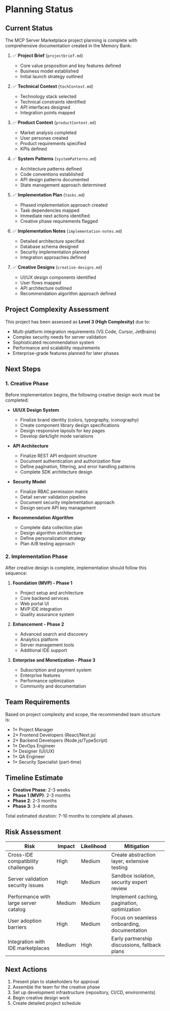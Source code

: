 # Planning Status

## Current Status

The MCP Server Marketplace project planning is complete with comprehensive documentation created in the Memory Bank:

1. ✅ **Project Brief** (`projectbrief.md`)
   - Core value proposition and key features defined
   - Business model established
   - Initial launch strategy outlined

2. ✅ **Technical Context** (`techContext.md`)
   - Technology stack selected
   - Technical constraints identified
   - API interfaces designed
   - Integration points mapped

3. ✅ **Product Context** (`productContext.md`)
   - Market analysis completed
   - User personas created
   - Product requirements specified
   - KPIs defined

4. ✅ **System Patterns** (`systemPatterns.md`)
   - Architecture patterns defined
   - Code conventions established
   - API design patterns documented
   - State management approach determined

5. ✅ **Implementation Plan** (`tasks.md`)
   - Phased implementation approach created
   - Task dependencies mapped
   - Immediate next actions identified
   - Creative phase requirements flagged

6. ✅ **Implementation Notes** (`implementation-notes.md`)
   - Detailed architecture specified
   - Database schema designed
   - Security implementation planned
   - Integration approaches defined

7. ✅ **Creative Designs** (`creative-designs.md`)
   - UI/UX design components identified
   - User flows mapped
   - API architecture outlined
   - Recommendation algorithm approach defined

## Project Complexity Assessment

This project has been assessed as **Level 3 (High Complexity)** due to:

- Multi-platform integration requirements (VS Code, Cursor, JetBrains)
- Complex security needs for server validation
- Sophisticated recommendation system
- Performance and scalability requirements
- Enterprise-grade features planned for later phases

## Next Steps

### 1. Creative Phase

Before implementation begins, the following creative design work must be completed:

- **UI/UX Design System**
  - Finalize brand identity (colors, typography, iconography)
  - Create component library design specifications
  - Design responsive layouts for key pages
  - Develop dark/light mode variations

- **API Architecture**
  - Finalize REST API endpoint structure
  - Document authentication and authorization flow
  - Define pagination, filtering, and error handling patterns
  - Complete SDK architecture design

- **Security Model**
  - Finalize RBAC permission matrix
  - Detail server validation pipeline
  - Document security implementation approach
  - Design secure API key management

- **Recommendation Algorithm**
  - Complete data collection plan
  - Design algorithm architecture
  - Define personalization strategy
  - Plan A/B testing approach

### 2. Implementation Phase

After creative design is complete, implementation should follow this sequence:

1. **Foundation (MVP) - Phase 1**
   - Project setup and architecture
   - Core backend services
   - Web portal UI
   - MVP IDE integration
   - Quality assurance system

2. **Enhancement - Phase 2**
   - Advanced search and discovery
   - Analytics platform
   - Server management tools
   - Additional IDE support

3. **Enterprise and Monetization - Phase 3**
   - Subscription and payment system
   - Enterprise features
   - Performance optimization
   - Community and documentation

## Team Requirements

Based on project complexity and scope, the recommended team structure is:

- 1× Project Manager
- 2× Frontend Developers (React/Next.js)
- 2× Backend Developers (Node.js/TypeScript)
- 1× DevOps Engineer
- 1× Designer (UI/UX)
- 1× QA Engineer
- 1× Security Specialist (part-time)

## Timeline Estimate

- **Creative Phase**: 2-3 weeks
- **Phase 1 (MVP)**: 2-3 months
- **Phase 2**: 2-3 months
- **Phase 3**: 3-4 months

Total estimated duration: 7-10 months to complete all phases.

## Risk Assessment

| Risk | Impact | Likelihood | Mitigation |
|------|--------|------------|------------|
| Cross-IDE compatibility challenges | High | Medium | Create abstraction layer, extensive testing |
| Server validation security issues | High | Medium | Sandbox isolation, security expert review |
| Performance with large server catalog | Medium | Medium | Implement caching, pagination, optimization |
| User adoption barriers | High | Medium | Focus on seamless onboarding, documentation |
| Integration with IDE marketplaces | Medium | High | Early partnership discussions, fallback plans |

## Next Actions

1. Present plan to stakeholders for approval
2. Assemble the team for the creative phase
3. Set up development infrastructure (repository, CI/CD, environments)
4. Begin creative design work
5. Create detailed project schedule 